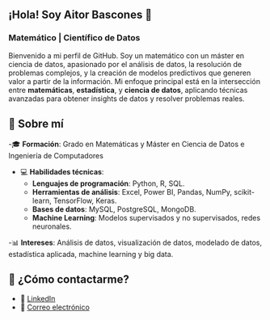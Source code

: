 ## ¡Hola! Soy Aitor Bascones 👋
### Matemático | Científico de Datos

Bienvenido a mi perfil de GitHub. Soy un matemático con un máster en ciencia de datos, apasionado por el análisis de datos, la resolución de problemas complejos, y la creación de modelos predictivos que generen valor a partir de la información. Mi enfoque principal está en la intersección entre **matemáticas**, **estadística**, y **ciencia de datos**, aplicando técnicas avanzadas para obtener insights de datos y resolver problemas reales.

## 🚀 Sobre mí
-🎓 **Formación**: Grado en Matemáticas y Máster en Ciencia de Datos e Ingeniería de Computadores

- 💻 **Habilidades técnicas**:
  - **Lenguajes de programación**: Python, R, SQL.
  - **Herramientas de análisis**: Excel, Power BI, Pandas, NumPy, scikit-learn, TensorFlow, Keras.
  - **Bases de datos**: MySQL, PostgreSQL, MongoDB.
  - **Machine Learning**: Modelos supervisados y no supervisados, redes neuronales.
   
-📊 **Intereses**: Análisis de datos, visualización de datos, modelado de datos, estadística aplicada, machine learning y big data.

## 💬 ¿Cómo contactarme?

- 💼 [LinkedIn](https://www.linkedin.com/in/aitor-bascones-soto-2b2a50235/)
- 📧 [Correo electrónico](mailto:aitorbascones99@gmail.com)
<!--
**AitorBascones/AitorBascones** is a ✨ _special_ ✨ repository because its `README.md` (this file) appears on your GitHub profile.

Here are some ideas to get you started:

- 🔭 I’m currently working on ...
- 🌱 I’m currently learning ...
- 👯 I’m looking to collaborate on ...
- 🤔 I’m looking for help with ...
- 💬 Ask me about ...
- 📫 How to reach me: ...
- 😄 Pronouns: ...
- ⚡ Fun fact: ...
-->
